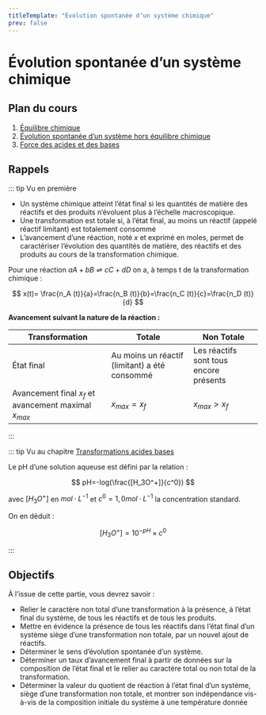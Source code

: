 ```yaml
---
titleTemplate: "Évolution spontanée d’un système chimique"
prev: false
---
```


# Évolution spontanée d’un système chimique

## Plan du cours

1. [Équilibre chimique](equilibre-chimique.md)
2. [Évolution spontanée d’un système hors équilibre chimique](hors-equilibre-chimique.md)
3. [Force des acides et des bases](force-acides-bases.md)

## Rappels

::: tip Vu en première

- Un système chimique atteint l’état final si les quantités de matière des réactifs et des produits n’évoluent plus à l’échelle macroscopique.
- Une transformation est totale si, à l’état final, au moins un réactif (appelé réactif limitant) est totalement consommé
- L’avancement d’une réaction, noté $x$ et exprimé en moles, permet de caractériser l’évolution des quantités de matière, des réactifs et des produits au cours de la transformation chimique.

Pour une réaction $a A + b B ⇌c C + d D$ on a, à temps t de la transformation chimique :

$$
x(t)= \frac{n_A (t)}{a}=\frac{n_B (t)}{b}=\frac{n_C (t)}{c}=\frac{n_D (t)}{d}
$$

**Avancement suivant la nature de la réaction :**

| Transformation                                         | Totale                                        | Non Totale                             |
| ------------------------------------------------------ | --------------------------------------------- | -------------------------------------- |
| État final                                             | Au moins un réactif (limitant) a été consommé | Les réactifs sont tous encore présents |
| Avancement final $x_f$ et avancement maximal $x_{max}$ | $x_{max} = x_f$                               | $x_{max} > x_f$                        |

:::

::: tip Vu au chapitre [Transformations acides bases](../transformations-acides-bases/)

Le pH d’une solution aqueuse est défini par la relation :

$$
pH=-log(\frac{[H_3O^+]}{c^0})
$$

avec $[H_3O^+]$ en $mol·L^{-1}$ et $c^0=1,0 mol·L^{-1}$ la concentration standard.

On en déduit :

$$
[H_3O^+]=10^{-pH} \times c^0
$$

:::

## Objectifs

À l’issue de cette partie, vous devrez savoir :

- Relier le caractère non total d’une transformation à la présence, à l’état final du système, de tous les réactifs et de tous les produits.
- Mettre en évidence la présence de tous les réactifs dans l’état final d’un système siège d’une transformation non totale, par un nouvel ajout de réactifs.
- Déterminer le sens d’évolution spontanée d’un système.
- Déterminer un taux d’avancement final à partir de données sur la composition de l’état final et le relier au caractère total ou non total de la transformation.
- Déterminer la valeur du quotient de réaction à l’état final d’un système, siège d’une transformation non totale, et montrer son indépendance vis-à-vis de la composition initiale du système à une température donnée
